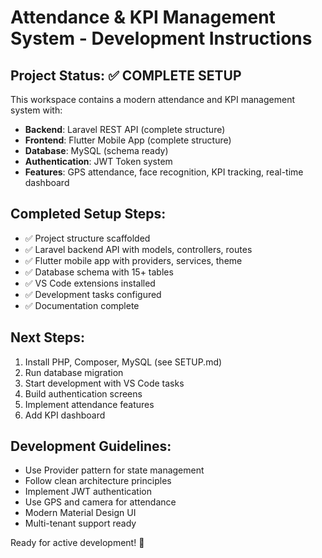 # Attendance & KPI Management System - Development Instructions

## Project Status: ✅ COMPLETE SETUP

This workspace contains a modern attendance and KPI management system with:
- **Backend**: Laravel REST API (complete structure)
- **Frontend**: Flutter Mobile App (complete structure)  
- **Database**: MySQL (schema ready)
- **Authentication**: JWT Token system
- **Features**: GPS attendance, face recognition, KPI tracking, real-time dashboard

## Completed Setup Steps:
- ✅ Project structure scaffolded
- ✅ Laravel backend API with models, controllers, routes  
- ✅ Flutter mobile app with providers, services, theme
- ✅ Database schema with 15+ tables
- ✅ VS Code extensions installed
- ✅ Development tasks configured
- ✅ Documentation complete

## Next Steps:
1. Install PHP, Composer, MySQL (see SETUP.md)
2. Run database migration
3. Start development with VS Code tasks
4. Build authentication screens
5. Implement attendance features
6. Add KPI dashboard

## Development Guidelines:
- Use Provider pattern for state management
- Follow clean architecture principles  
- Implement JWT authentication
- Use GPS and camera for attendance
- Modern Material Design UI
- Multi-tenant support ready

Ready for active development! 🚀
